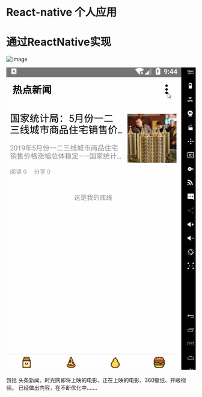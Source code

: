 # React-native 个人应用
# 通过ReactNative实现


![image](https://github.com/jianpiao/news/blob/master/src/static/img/react-native-news.gif)



![image](https://github.com/jianpiao/news/blob/master/src/static/img/react-native-news1.gif)




包括 头条新闻、时光网即将上映的电影、正在上映的电影、360壁纸、开眼视频。
已经做出内容，在不断优化中.......
